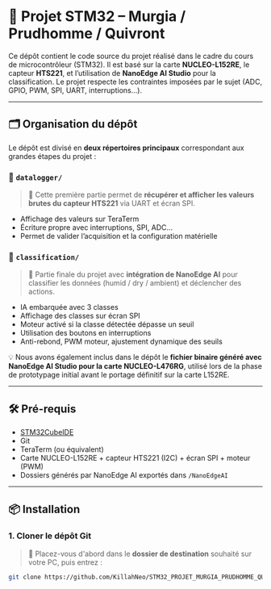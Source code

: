 # 🚀 Projet STM32 – Murgia / Prudhomme / Quivront

Ce dépôt contient le code source du projet réalisé dans le cadre du cours de microcontrôleur (STM32). Il est basé sur la carte **NUCLEO-L152RE**, le capteur **HTS221**, et l’utilisation de **NanoEdge AI Studio** pour la classification. Le projet respecte les contraintes imposées par le sujet (ADC, GPIO, PWM, SPI, UART, interruptions...).

---

## 🗂️ Organisation du dépôt

Le dépôt est divisé en **deux répertoires principaux** correspondant aux grandes étapes du projet :

### 📁 `datalogger/`

> 🧪 Cette première partie permet de **récupérer et afficher les valeurs brutes du capteur HTS221** via UART et écran SPI.

* Affichage des valeurs sur TeraTerm
* Écriture propre avec interruptions, SPI, ADC...
* Permet de valider l’acquisition et la configuration matérielle

### 📁 `classification/`

> 🧠 Partie finale du projet avec **intégration de NanoEdge AI** pour classifier les données (humid / dry / ambient) et déclencher des actions.

* IA embarquée avec 3 classes
* Affichage des classes sur écran SPI
* Moteur activé si la classe détectée dépasse un seuil
* Utilisation des boutons en interruptions
* Anti-rebond, PWM moteur, ajustement dynamique des seuils


💡 Nous avons également inclus dans le dépôt le **fichier binaire généré avec NanoEdge AI Studio pour la carte NUCLEO-L476RG**, utilisé lors de la phase de prototypage initial avant le portage définitif sur la carte L152RE.

---

## 🛠️ Pré-requis

* [STM32CubeIDE](https://www.st.com/en/development-tools/stm32cubeide.html)
* Git
* TeraTerm (ou équivalent)
* Carte NUCLEO-L152RE + capteur HTS221 (I2C) + écran SPI + moteur (PWM)
* Dossiers générés par NanoEdge AI exportés dans `/NanoEdgeAI`

---

## 📦 Installation

### 1. Cloner le dépôt Git

> 📍 Placez-vous d'abord dans le **dossier de destination** souhaité sur votre PC, puis entrez :

```bash
git clone https://github.com/KillahNeo/STM32_PROJET_MURGIA_PRUDHOMME_QUIVRONT.git --recurse-submodules
```
